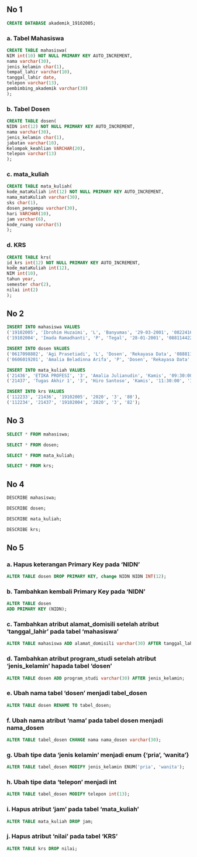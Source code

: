 ## No 1
```sql
CREATE DATABASE akademik_19102005;
```

### a. Tabel Mahasiswa
```sql
CREATE TABLE mahasiswa(
NIM int(10) NOT NULL PRIMARY KEY AUTO_INCREMENT,
nama varchar(30),
jenis_kelamin char(1),
tempat_lahir varchar(10),
tanggal_lahir date,
telepon varchar(13),
pembimbing_akademik varchar(30)
);
```

### b. Tabel Dosen
```sql
CREATE TABLE dosen(
NIDN int(12) NOT NULL PRIMARY KEY AUTO_INCREMENT,
nama varchar(30),
jenis_kelamin char(1),
jabatan varchar(10),
Kelompok_keahlian VARCHAR(20),
telepon varchar(13)
);
```

### c. mata_kuliah
```sql
CREATE TABLE mata_kuliah(
kode_mataKuliah int(12) NOT NULL PRIMARY KEY AUTO_INCREMENT,
nama_mataKuliah varchar(30),
sks char(1),
dosen_pengampu varchar(30),
hari VARCHAR(10),
jam varchar(6),
kode_ruang varchar(5)
);
```

### d. KRS
```sql
CREATE TABLE krs(
id_krs int(12) NOT NULL PRIMARY KEY AUTO_INCREMENT,
kode_mataKuliah int(12),
NIM int(10),
tahun year,
semester char(2),
nilai int(2)
);
```


## No 2
```sql
INSERT INTO mahasiswa VALUES
('19102005', 'Ibrohim Huzaimi', 'L', 'Banyumas', '29-03-2001', '082241626872', 'Yoso Adi Setyoko'),
('19102004', 'Imada Ramadhanti', 'P', 'Tegal', '28-01-2001', '088114422621', 'Yoso Adi Setyoko');
```

```sql
INSERT INTO dosen VALUES
('0617098802', 'Agi Prasetiadi', 'L', 'Dosen', 'Rekayasa Data', '08881111222'),
('0606019201', 'Amalia Beladinna Arifa', 'P', 'Dosen', 'Rekayasa Data', '08881111222');

```

```sql
INSERT INTO mata_kuliah VALUES
('21436', 'ETIKA PROFESI', '3', 'Amalia Julianudin', 'Kamis', '09:30:00', 'IO-103'),
('21437', 'Tugas Akhir 1', '3', 'Hiro Santoso', 'Kamis', '11:30:00', 'IOT-02');
```

```sql
INSERT INTO krs VALUES
('112233', '21436', '19102005', '2020', '3', '80'),
('112234', '21437', '19102004', '2020', '3', '82');
```

## No 3

```sql
SELECT * FROM mahasiswa;
```

```sql
SELECT * FROM dosen;
```

```sql
SELECT * FROM mata_kuliah;
```

```sql
SELECT * FROM krs;
```

## No 4

```sql
DESCRIBE mahasiswa;
```

```sql
DESCRIBE dosen;
```

```sql
DESCRIBE mata_kuliah;
```

```sql
DESCRIBE krs;
```


## No 5
### a. Hapus keterangan Primary Key pada ‘NIDN’

```sql
ALTER TABLE dosen DROP PRIMARY KEY, change NIDN NIDN INT(12);
```

### b. Tambahkan kembali Primary Key pada ‘NIDN’

```sql
ALTER TABLE dosen
ADD PRIMARY KEY (NIDN);
```

### c. Tambahkan atribut alamat_domisili setelah atribut ‘tanggal_lahir’ pada tabel ‘mahasiswa’

```sql
ALTER TABLE mahasiswa ADD alamat_domisili varchar(30) AFTER tanggal_lahir;
```

### d. Tambahkan atribut program_studi setelah atribut ‘jenis_kelamin’ hapada tabel ‘dosen’

```sql
ALTER TABLE dosen ADD program_studi varchar(30) AFTER jenis_kelamin;
```

### e. Ubah nama tabel ‘dosen’ menjadi tabel_dosen

```sql
ALTER TABLE dosen RENAME TO tabel_dosen;
```

### f. Ubah nama atribut ‘nama’ pada tabel dosen menjadi nama_dosen

```sql
ALTER TABLE tabel_dosen CHANGE nama nama_dosen varchar(30);
```

### g. Ubah tipe data ‘jenis kelamin’ menjadi enum {‘pria’, ‘wanita’}

```sql
ALTER TABLE tabel_dosen MODIFY jenis_kelamin ENUM('pria', 'wanita');
```

### h. Ubah tipe data ‘telepon’ menjadi int

```sql
ALTER TABLE tabel_dosen MODIFY telepon int(13);
```

### i. Hapus atribut ‘jam’ pada tabel ‘mata_kuliah’

```sql
ALTER TABLE mata_kuliah DROP jam;
```

### j. Hapus atribut ‘nilai’ pada tabel ‘KRS’

```sql
ALTER TABLE krs DROP nilai;
```